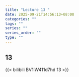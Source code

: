 ```yaml
---
title: "Lecture 13 "
date: 2025-09-21T14:56:13+08:00
categories: ""
tags: ""
series: ""
series_order: ""
type: ""
---
```


## 13 

{{< bilibili BV1iW411d7hd  13 >}}



